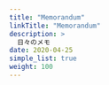 ```yaml
---
title: "Memorandum"
linkTitle: "Memorandum"
description: >
  日々のメモ
date: 2020-04-25
simple_list: true
weight: 100
---
```


